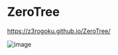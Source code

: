 # ZeroTree

https://z3rogoku.github.io/ZeroTree/


![image](https://github.com/Z3rOGoku/ZeroTree/assets/106601578/39e45c55-5c27-4841-9551-b59c16884c05)
